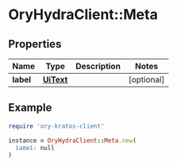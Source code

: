 # OryHydraClient::Meta

## Properties

| Name | Type | Description | Notes |
| ---- | ---- | ----------- | ----- |
| **label** | [**UiText**](UiText.md) |  | [optional] |

## Example

```ruby
require 'ory-kratos-client'

instance = OryHydraClient::Meta.new(
  label: null
)
```

